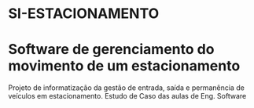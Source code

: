 # SI-ESTACIONAMENTO
# Software de gerenciamento do movimento de um estacionamento

Projeto de informatização da gestão de entrada, saída e permanência de veículos em estacionamento.
Estudo de Caso das aulas de Eng. Software
